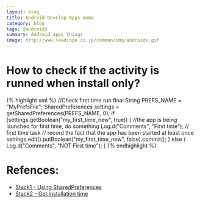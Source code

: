 ```yaml
---
layout: blog
title: Android Develop Apps memo
category: blog
tags: [android]
summary: Android apps things
image: http://www.leadinge.co.jp/common/img/androids.gif
---
```


# How to check if the activity is runned when install only?

{% highlight xml %}
    //Check first time run
    final String PREFS_NAME = "MyPrefsFile";
    SharedPreferences settings = getSharedPreferences(PREFS_NAME, 0);
    if (settings.getBoolean("my_first_time_new", true)) {
        //the app is being launched for first time, do something
        Log.d("Comments", "First time");
                 // first time task
        // record the fact that the app has been started at least once
        settings.edit().putBoolean("my_first_time_new", false).commit();
    } else {
      Log.d("Comments", "NOT First time");
    }
{% endhighlight %}

# Refences:

* [Stack1 - Using SharedPreferences](http://stackoverflow.com/questions/4636141/determine-if-android-app-is-the-first-time-used)
* [Stack2 - Get installation time](http://stackoverflow.com/questions/2831333/how-to-get-app-install-time-from-android)

